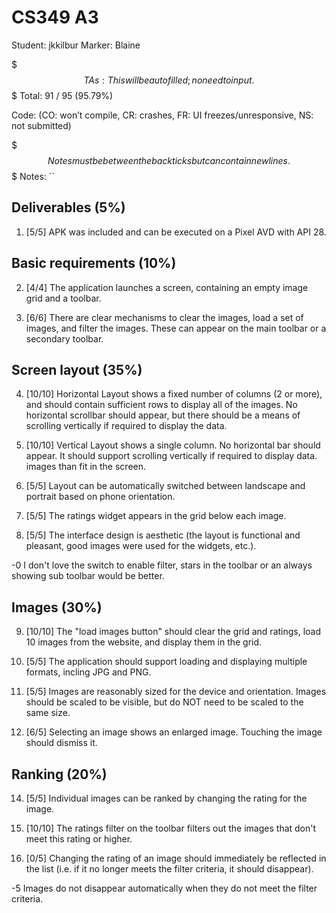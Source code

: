 # CS349 A3

Student: jkkilbur
Marker: Blaine

\$$$ TAs: This will be autofilled; no need to input. $$\$
Total: 91 / 95 (95.79%)

Code:
(CO: won’t compile, CR: crashes, FR: UI freezes/unresponsive, NS: not submitted)

\$$$ Notes must be between the backticks but can contain newlines. $$\$
Notes: ``

## Deliverables (5%)

1. [5/5] APK was included and can be executed on a Pixel AVD with API 28.

## Basic requirements (10%)

2. [4/4] The application launches a screen, containing an empty image grid and a toolbar.

3. [6/6] There are clear mechanisms to clear the images, load a set of images, and filter the images. These can appear on the main toolbar or a secondary toolbar.

## Screen layout (35%)

4. [10/10] Horizontal Layout shows a fixed number of columns (2 or more), and should contain sufficient rows to display all of the images. No horizontal scrollbar should appear, but there should be a means of scrolling vertically if required to display the data.

5. [10/10] Vertical Layout shows a single column. No horizontal bar should appear. It should support scrolling vertically if required to display data.
   images than fit in the screen.

6. [5/5] Layout can be automatically switched between landscape and portrait based on phone orientation.

7. [5/5] The ratings widget appears in the grid below each image.

8. [5/5] The interface design is aesthetic (the layout is functional and pleasant, good images were used for the widgets, etc.).

-0 I don't love the switch to enable filter, stars in the toolbar or an always showing sub toolbar would be better.

## Images (30%)

9. [10/10] The "load images button" should clear the grid and ratings, load 10 images from the website, and display them in the grid.

10. [5/5] The application should support loading and displaying multiple formats, incling JPG and PNG.

11. [5/5] Images are reasonably sized for the device and orientation. Images should be scaled to be visible, but do NOT need to be scaled to the same size.

12. [6/5] Selecting an image shows an enlarged image. Touching the image should dismiss it.






## Ranking (20%)

14. [5/5] Individual images can be ranked by changing the rating for the image.

15. [10/10] The ratings filter on the toolbar filters out the images that don't meet this rating or higher.

16. [0/5] Changing the rating of an image should immediately be reflected in the list (i.e. if it no longer meets the filter criteria, it should disappear).

-5 Images do not disappear automatically when they do not meet the filter criteria.
